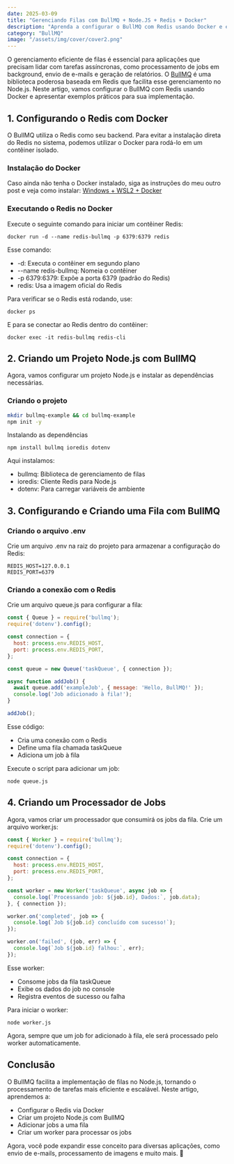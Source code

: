 ```yaml
---
date: 2025-03-09
title: "Gerenciando Filas com BullMQ + Node.JS + Redis + Docker"
description: "Aprenda a configurar o BullMQ com Redis usando Docker e exemplos práticos para sua implementação."
category: "BullMQ"
image: "/assets/img/cover/cover2.png"
---
```


O gerenciamento eficiente de filas é essencial para aplicações que precisam lidar com tarefas assíncronas, como processamento de jobs em background, envio de e-mails e geração de relatórios. O <a href="https://docs.bullmq.io/" target="_blank" rel="noopener noreferrer">BullMQ</a> é uma biblioteca poderosa baseada em Redis que facilita esse gerenciamento no Node.js. Neste artigo, vamos configurar o BullMQ com Redis usando Docker e apresentar exemplos práticos para sua implementação.

## 1. Configurando o Redis com Docker

O BullMQ utiliza o Redis como seu backend. Para evitar a instalação direta do Redis no sistema, podemos utilizar o Docker para rodá-lo em um contêiner isolado.

### Instalação do Docker

Caso ainda não tenha o Docker instalado, siga as instruções do meu outro post e veja como instalar: <a href="https://valchan.com.br/install-wsl-with-docker-windows/" target="_blank" rel="nofollow, noreferrer,noopener,external">Windows + WSL2 + Docker</a>

### Executando o Redis no Docker

Execute o seguinte comando para iniciar um contêiner Redis:

```docker run -d --name redis-bullmq -p 6379:6379 redis```

Esse comando:

- -d: Executa o contêiner em segundo plano
- --name redis-bullmq: Nomeia o contêiner
- -p 6379:6379: Expõe a porta 6379 (padrão do Redis)
- redis: Usa a imagem oficial do Redis

Para verificar se o Redis está rodando, use:

```docker ps```

E para se conectar ao Redis dentro do contêiner:

```docker exec -it redis-bullmq redis-cli```

## 2. Criando um Projeto Node.js com BullMQ

Agora, vamos configurar um projeto Node.js e instalar as dependências necessárias.

### Criando o projeto

```bash
mkdir bullmq-example && cd bullmq-example
npm init -y
```

Instalando as dependências

```npm install bullmq ioredis dotenv```

Aqui instalamos:

- bullmq: Biblioteca de gerenciamento de filas
- ioredis: Cliente Redis para Node.js
- dotenv: Para carregar variáveis de ambiente

## 3. Configurando e Criando uma Fila com BullMQ

### Criando o arquivo .env

Crie um arquivo .env na raiz do projeto para armazenar a configuração do Redis:

```
REDIS_HOST=127.0.0.1
REDIS_PORT=6379
```

### Criando a conexão com o Redis

Crie um arquivo queue.js para configurar a fila:

```javascript
const { Queue } = require('bullmq');
require('dotenv').config();

const connection = {
  host: process.env.REDIS_HOST,
  port: process.env.REDIS_PORT,
};

const queue = new Queue('taskQueue', { connection });

async function addJob() {
  await queue.add('exampleJob', { message: 'Hello, BullMQ!' });
  console.log('Job adicionado à fila!');
}

addJob();
```

Esse código:

- Cria uma conexão com o Redis
- Define uma fila chamada taskQueue
- Adiciona um job à fila

Execute o script para adicionar um job:

```node queue.js```

## 4. Criando um Processador de Jobs

Agora, vamos criar um processador que consumirá os jobs da fila. Crie um arquivo worker.js:

```javascript
const { Worker } = require('bullmq');
require('dotenv').config();

const connection = {
  host: process.env.REDIS_HOST,
  port: process.env.REDIS_PORT,
};

const worker = new Worker('taskQueue', async job => {
  console.log(`Processando job: ${job.id}, Dados:`, job.data);
}, { connection });

worker.on('completed', job => {
  console.log(`Job ${job.id} concluído com sucesso!`);
});

worker.on('failed', (job, err) => {
  console.log(`Job ${job.id} falhou:`, err);
});
```

Esse worker:

- Consome jobs da fila taskQueue
- Exibe os dados do job no console
- Registra eventos de sucesso ou falha

Para iniciar o worker:

```node worker.js```

Agora, sempre que um job for adicionado à fila, ele será processado pelo worker automaticamente.

## Conclusão

O BullMQ facilita a implementação de filas no Node.js, tornando o processamento de tarefas mais eficiente e escalável. Neste artigo, aprendemos a:

- Configurar o Redis via Docker
- Criar um projeto Node.js com BullMQ
- Adicionar jobs a uma fila
- Criar um worker para processar os jobs

Agora, você pode expandir esse conceito para diversas aplicações, como envio de e-mails, processamento de imagens e muito mais. 🚀
